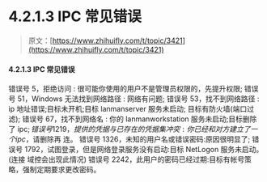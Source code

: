 # 4.2.1.3 IPC 常见错误

> 原文：[https://www.zhihuifly.com/t/topic/3421](https://www.zhihuifly.com/t/topic/3421)

#### 4.2.1.3 IPC 常见错误

错误号 5，拒绝访问 : 很可能你使用的用户不是管理员权限的，先提升权限;
错误号 51，Windows 无法找到网络路径 : 网络有问题;
错误号 53，找不到网络路径 : ip 地址错误;目标未开机;目标 lanmanserver 服务未启动; 目标有防火墙(端口过滤);
错误号 67，找不到网络名 : 你的 lanmanworkstation 服务未启动;目标删除了 ipc$; 错 误号 1219，提供的凭据与已存在的凭据集冲突:你已经和对方建立了一个 ipc$，请删除再 连。
错误号 1326，未知的用户名或错误密码:原因很明显了;
错误号 1792，试图登录，但是网络登录服务没有启动:目标 NetLogon 服务未启动。(连接 域控会出现此情况)
错误号 2242，此用户的密码已经过期:目标有帐号策略，强制定期要求更改密码。